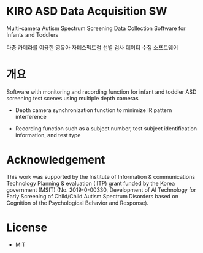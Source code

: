 # KIRO ASD Data Acquisition SW
Multi-camera Autism Spectrum Screening Data Collection Software for Infants and Toddlers

다중 카메라를 이용한 영유아 자폐스펙트럼 선별 검사 데이터 수집 소프트웨어


# 개요
Software with monitoring and recording function for infant and toddler ASD screening test scenes using multiple depth cameras
- Depth camera synchronization function to minimize IR pattern interference

- Recording function such as a subject number, test subject identification information, and test type

# Acknowledgement
This work was supported by the Institute of Information & communications Technology Planning & evaluation (IITP) grant funded by the Korea government (MSIT) (No. 2019-0-00330, Development of AI Technology for Early Screening of Child/Child Autism Spectrum Disorders based on Cognition of the Psychological Behavior and Response).

# License
- MIT

